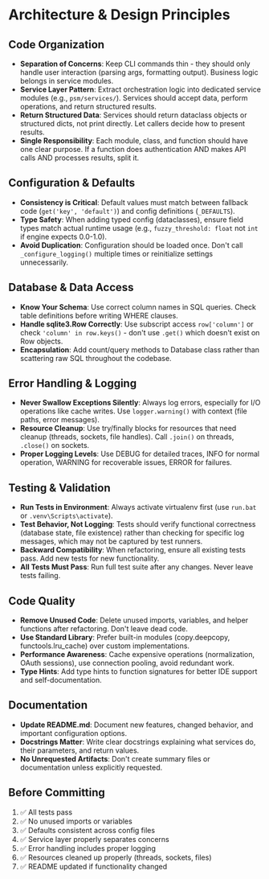 # Architecture & Design Principles

## Code Organization
* **Separation of Concerns**: Keep CLI commands thin - they should only handle user interaction (parsing args, formatting output). Business logic belongs in service modules.
* **Service Layer Pattern**: Extract orchestration logic into dedicated service modules (e.g., `psm/services/`). Services should accept data, perform operations, and return structured results.
* **Return Structured Data**: Services should return dataclass objects or structured dicts, not print directly. Let callers decide how to present results.
* **Single Responsibility**: Each module, class, and function should have one clear purpose. If a function does authentication AND makes API calls AND processes results, split it.

## Configuration & Defaults
* **Consistency is Critical**: Default values must match between fallback code (`get('key', 'default')`) and config definitions (`_DEFAULTS`).
* **Type Safety**: When adding typed config (dataclasses), ensure field types match actual runtime usage (e.g., `fuzzy_threshold: float` not `int` if engine expects 0.0-1.0).
* **Avoid Duplication**: Configuration should be loaded once. Don't call `_configure_logging()` multiple times or reinitialize settings unnecessarily.

## Database & Data Access
* **Know Your Schema**: Use correct column names in SQL queries. Check table definitions before writing WHERE clauses.
* **Handle sqlite3.Row Correctly**: Use subscript access `row['column']` or check `'column' in row.keys()` - don't use `.get()` which doesn't exist on Row objects.
* **Encapsulation**: Add count/query methods to Database class rather than scattering raw SQL throughout the codebase.

## Error Handling & Logging
* **Never Swallow Exceptions Silently**: Always log errors, especially for I/O operations like cache writes. Use `logger.warning()` with context (file paths, error messages).
* **Resource Cleanup**: Use try/finally blocks for resources that need cleanup (threads, sockets, file handles). Call `.join()` on threads, `.close()` on sockets.
* **Proper Logging Levels**: Use DEBUG for detailed traces, INFO for normal operation, WARNING for recoverable issues, ERROR for failures.

## Testing & Validation
* **Run Tests in Environment**: Always activate virtualenv first (use `run.bat` or `.venv\Scripts\activate`).
* **Test Behavior, Not Logging**: Tests should verify functional correctness (database state, file existence) rather than checking for specific log messages, which may not be captured by test runners.
* **Backward Compatibility**: When refactoring, ensure all existing tests pass. Add new tests for new functionality.
* **All Tests Must Pass**: Run full test suite after any changes. Never leave tests failing.

## Code Quality
* **Remove Unused Code**: Delete unused imports, variables, and helper functions after refactoring. Don't leave dead code.
* **Use Standard Library**: Prefer built-in modules (copy.deepcopy, functools.lru_cache) over custom implementations.
* **Performance Awareness**: Cache expensive operations (normalization, OAuth sessions), use connection pooling, avoid redundant work.
* **Type Hints**: Add type hints to function signatures for better IDE support and self-documentation.

## Documentation
* **Update README.md**: Document new features, changed behavior, and important configuration options.
* **Docstrings Matter**: Write clear docstrings explaining what services do, their parameters, and return values.
* **No Unrequested Artifacts**: Don't create summary files or documentation unless explicitly requested.

## Before Committing
1. ✅ All tests pass
2. ✅ No unused imports or variables
3. ✅ Defaults consistent across config files
4. ✅ Service layer properly separates concerns
5. ✅ Error handling includes proper logging
6. ✅ Resources cleaned up properly (threads, sockets, files)
7. ✅ README updated if functionality changed
